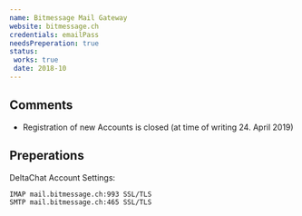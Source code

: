 ```yaml
---
name: Bitmessage Mail Gateway
website: bitmessage.ch
credentials: emailPass
needsPreperation: true
status:
 works: true
 date: 2018-10
---
```


## Comments
- Registration of new Accounts is closed (at time of writing 24. April 2019)

## Preperations

DeltaChat Account Settings:
```
IMAP mail.bitmessage.ch:993 SSL/TLS
SMTP mail.bitmessage.ch:465 SSL/TLS
```